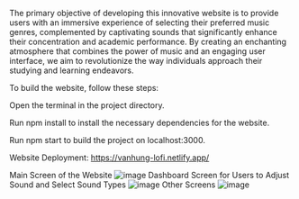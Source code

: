 The primary objective of developing this innovative website is to provide users with an immersive experience of selecting their preferred music genres, complemented by captivating sounds that significantly enhance their concentration and academic performance. By creating an enchanting atmosphere that combines the power of music and an engaging user interface, we aim to revolutionize the way individuals approach their studying and learning endeavors.

To build the website, follow these steps:

Open the terminal in the project directory.

Run npm install to install the necessary dependencies for the website.

Run npm start to build the project on localhost:3000.

Website Deployment: https://vanhung-lofi.netlify.app/

Main Screen of the Website
![image](https://github.com/vandangnhathung/lofi_website/assets/77733880/ffb04a91-a819-4261-a0fd-4f5778a7cdda)
Dashboard Screen for Users to Adjust Sound and Select Sound Types
![image](https://github.com/vandangnhathung/lofi_website/assets/77733880/020ddc25-383d-4ce1-b29f-82e93b57ed93)
Other Screens 
![image](https://github.com/vandangnhathung/lofi_website/assets/77733880/a5cde7b0-954e-49c0-a60d-58ed581cafab)
